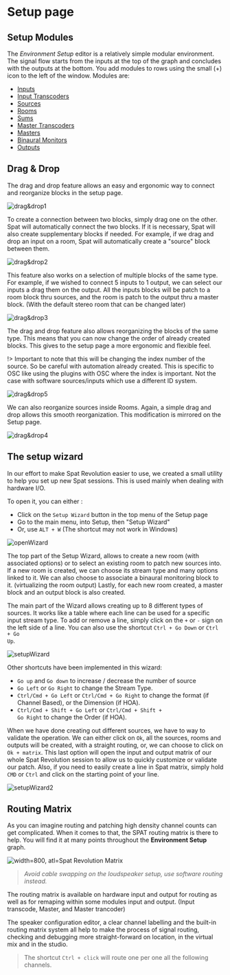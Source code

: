 # Setup page

## Setup Modules

The _Environment Setup_ editor is a relatively simple modular environment. The signal flow starts from the inputs at the top of the graph and concludes with the outputs at the bottom. You add modules to rows using the small (+) icon to the left of the window. Modules are:

* [Inputs](6_Spat_Environment_6_4_Inputs_6_4_Inputs.md)
* [Input Transcoders](6_Spat_Environment_6_5_Input_Transcoder_6_5_Input_Transcoder.md)
* [Sources](6_Spat_Environment_6_6_Source_6_6_Source.md)
* [Rooms](6_Spat_Environment_6_7_Room_6_7_Room.md)
* [Sums]((6_Spat_Environment_6_9_Master_Section.md))
* [Master Transcoders]((6_Spat_Environment_6_9_Master_Section.md))
* [Masters](6_Spat_Environment_6_9_Master_Section.md)
* [Binaural Monitors](6_Spat_Environment_6_9_Master_Section.md?)
* [Outputs](6_Spat_Environment_6_10_Output.md)

## Drag & Drop

The drag and drop feature allows an easy and ergonomic way to connect and reorganize blocks in the setup page.

![drag&drop1](include/drag&drop1.gif)

To create a connection  between two blocks, simply drag one on the other. Spat will  automatically connect the two blocks. If it is necessary, Spat will also create supplementary blocks if needed. For example, if we drag and drop an input on a room, Spat will automatically create a "source" block  between them.

![drag&drop2](include/drag&drop2.gif)

This feature also works on a selection of multiple blocks of the same type. For example, if we wished to connect 5 inputs to 1 output, we can select our inputs a drag them  on the output. All the inputs blocks will be patch to a room block thru sources, and the room is patch to the output thru a master block. (With the default stereo room that can be changed later)

![drag&drop3](include/drag&drop3.gif)

The drag and drop feature also allows reorganizing the blocks of the same type. This means that you can now change the order of already created blocks. This gives to the setup page a more ergonomic and flexible feel. 

!> Important to note that this will be changing the index number of the source. So be careful with automation already created. This is specific to OSC like using the plugins with OSC where the index is important. Not the case with software sources/inputs which use a different ID system.

![drag&drop5](include/drag&drop5.gif)

We can also reorganize  sources inside Rooms. Again, a simple drag and drop allows this smooth  reorganization. This modification is mirrored on the Setup page.

![drag&drop4](include/drag&drop4.gif)

## The setup wizard

In our effort to make Spat Revolution easier to use, we created a small utility to help you set up new Spat sessions. This is used mainly when dealing with hardware I/O.

To open it, you can either :

- Click on the <code>Setup Wizard</code> button in the top menu of the Setup page
- Go to the main menu, into Setup, then "Setup Wizard"
- Or, use <code>ALT + W</code> (The shortcut may not work in Windows)

![openWizard](include/openWizard.gif)

The top part of the Setup Wizard, allows to create a new room (with associated options) or to select an existing room to patch new sources into. If a new room is created, we can choose its stream type and many options linked to it. We can also choose to associate a binaural monitoring block to it.  (virtualizing the room output) Lastly, for each new room created, a master block and an output block is also created.

The main part of the Wizard allows creating up to 8 different types of sources. It works like a table where each line can be used for a specific input stream type. To add or remove a line, simply click on the <code>+</code> or <code>-</code> sign on the left side of a line. You can also use the shortcut <code>Ctrl + Go Down</code> or <code>Ctrl + Go Up</code>.

![setupWizard](include/setupWizard.gif)

Other shortcuts have been implemented in this wizard:
- <code>Go up</code> and <code>Go down</code> to increase / decrease the number of source
- <code>Go Left</code> or <code>Go Right</code> to change the Stream Type.
- <code>Ctrl/Cmd + Go Left</code> or <code>Ctrl/Cmd + Go Right</code> to change the format (if Channel Based), or the Dimension (if HOA).
- <code>Ctrl/Cmd + Shift + Go Left</code> or <code>Ctrl/Cmd + Shift + Go Right</code> to change the Order (if HOA).

When we have done creating out different sources, we have to way to validate the operation. We can  either click on <code>Ok</code>, all the sources, rooms and outputs will be created, with a straight routing, or, we can choose to click on <code>Ok +  matrix</code>. This last option will open the input and output matrix of our whole Spat Revolution session to allow us to quickly customize or validate our patch. Also, if you need to easily create a line in Spat matrix, simply hold <code>CMD</code> or <code>Ctrl</code> and click on the starting point of your line. 

![setupWizard2](include/setupWizard2.gif)


## Routing Matrix

As you can imagine routing and patching high density channel counts can get complicated. 
When it comes to that, the SPAT routing matrix is there to help. 
You will find it at many points throughout the **Environment Setup** graph.

![width=800, atl=Spat Revolution Matrix](include/SpatRevolution_UserGuide_-031.png)

> *Avoid cable swapping on the loudspeaker setup, use software routing instead.*

The routing matrix is available on hardware input and output for routing  as well as for remaping within some modules input and output. 
(Input transcode, Master, and Master trancoder)

The speaker configuration editor, a clear channel labelling and the built-in routing matrix system all help to make the process of signal routing, checking and debugging more straight-forward on location, in the virtual mix and in the studio.

> The shortcut <code>Ctrl + click</code> will route one per one all the following channels.